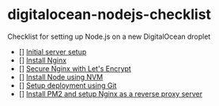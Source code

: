 # digitalocean-nodejs-checklist
Checklist for setting up Node.js on a new DigitalOcean droplet

- [] [Initial server setup](https://www.digitalocean.com/community/tutorials/initial-server-setup-with-ubuntu-18-04)
- [] [Install Nginx](https://www.digitalocean.com/community/tutorials/how-to-install-nginx-on-ubuntu-18-04)
- [] [Secure Nginx with Let's Encrypt](https://www.digitalocean.com/community/tutorials/how-to-secure-nginx-with-let-s-encrypt-on-ubuntu-18-04)
- [] [Install Node using NVM](https://www.digitalocean.com/community/tutorials/how-to-install-node-js-on-ubuntu-18-04)
- [] [Setup deployment using Git](https://www.youtube.com/watch?v=9qIK8ZC9BnU)
- [] [Install PM2 and setup Nginx as a reverse proxy server](https://www.digitalocean.com/community/tutorials/how-to-set-up-a-node-js-application-for-production-on-ubuntu-18-04)
